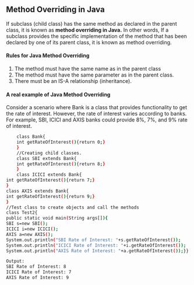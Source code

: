## Method Overriding in Java
If subclass (child class) has the same method as declared in the parent class, it is known as **method overriding in Java.** In other words, If a subclass provides the specific implementation of the method that has been declared by one of its parent class, it is known as method overriding.
#### Rules for Java Method Overriding
1.	The method must have the same name as in the parent class
2.	The method must have the same parameter as in the parent class.
3.	There must be an IS-A relationship (inheritance).
#### A real example of Java Method Overriding
Consider a scenario where Bank is a class that provides functionality to get the rate of interest. However, the rate of interest varies according to banks. For example, SBI, ICICI and AXIS banks could provide 8%, 7%, and 9% rate of interest.
```sh
	class Bank{  
	int getRateOfInterest(){return 0;}  
	}  
	//Creating child classes.  
	class SBI extends Bank{  
	int getRateOfInterest(){return 8;}  
	}  
	class ICICI extends Bank{  
int getRateOfInterest(){return 7;}  
}  
class AXIS extends Bank{  
int getRateOfInterest(){return 9;}  
}  
//Test class to create objects and call the methods  
class Test2{  
public static void main(String args[]){  
SBI s=new SBI();  
ICICI i=new ICICI();  
AXIS a=new AXIS();  
System.out.println("SBI Rate of Interest: "+s.getRateOfInterest());  
System.out.println("ICICI Rate of Interest: "+i.getRateOfInterest());  
System.out.println("AXIS Rate of Interest: "+a.getRateOfInterest());}}  

```


```sh
Output:
SBI Rate of Interest: 8
ICICI Rate of Interest: 7
AXIS Rate of Interest: 9

```
